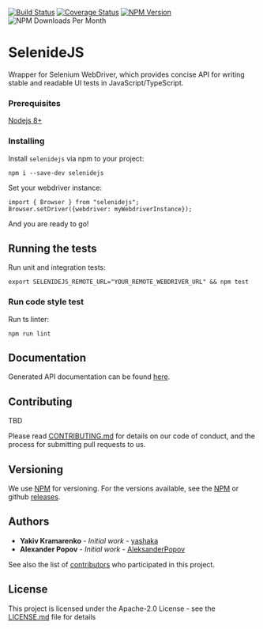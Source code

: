[![Build Status](https://travis-ci.com/KnowledgeExpert/selenidejs.svg?branch=master)](https://travis-ci.com/KnowledgeExpert/selenidejs)
[![Coverage Status](https://coveralls.io/repos/github/KnowledgeExpert/selenidejs/badge.svg?branch=master)](https://coveralls.io/github/KnowledgeExpert/selenidejs?branch=master)
[![NPM Version](https://badge.fury.io/js/selenidejs.svg)](https://badge.fury.io/js/selenidejs)
![NPM Downloads Per Month](https://img.shields.io/npm/dm/selenidejs.svg)

# SelenideJS

Wrapper for Selenium WebDriver, which provides concise API for writing stable and readable UI tests in
JavaScript/TypeScript.

### Prerequisites

[Nodejs 8+](https://nodejs.org/en/)

### Installing

Install `selenidejs` via npm to your project:

```
npm i --save-dev selenidejs
```

Set your webdriver instance:

```
import { Browser } from "selenidejs";
Browser.setDriver({webdriver: myWebdriverInstance});
```

And you are ready to go!

## Running the tests

Run unit and integration tests:

```
export SELENIDEJS_REMOTE_URL="YOUR_REMOTE_WEBDRIVER_URL" && npm test
```

### Run code style test

Run ts linter:

```
npm run lint
```

## Documentation

Generated API documentation can be found [here](docs/README.md).

## Contributing

TBD

Please read [CONTRIBUTING.md](CONTRIBUTING.md) for details on our code of conduct, and the process for submitting pull requests to
 us.

## Versioning

We use [NPM](http://npm.com/) for versioning. For the versions available, see the [NPM](https://www.npmjs.com/package/selenidejs#versions) or github [releases](https://github.com/KnowledgeExpert/selenidejs/releases).

## Authors

* **Yakiv Kramarenko** - *Initial work* - [yashaka](https://github.com/yashaka)
* **Alexander Popov** - *Initial work* - [AleksanderPopov](https://github.com/AleksanderPopov)

See also the list of [contributors](https://github.com/KnowledgeExpert/selenidejs/contributors) who participated in this project.

## License

This project is licensed under the Apache-2.0 License - see the [LICENSE.md](LICENSE.md) file for details
